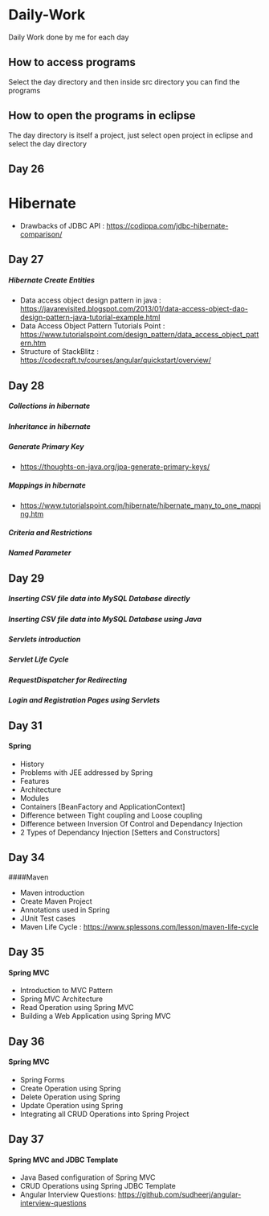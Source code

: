 # Daily-Work
Daily Work done by me for each day
## How to access programs
Select the day directory and then inside src directory you can find the programs
## How to open the programs in eclipse
The day directory is itself a project, just select open project in eclipse and select the day directory

## Day 26
# Hibernate
- Drawbacks of JDBC API : https://codippa.com/jdbc-hibernate-comparison/

## Day 27
##### Hibernate Create Entities
-  Data access object design pattern in java : https://javarevisited.blogspot.com/2013/01/data-access-object-dao-design-pattern-java-tutorial-example.html
- Data Access Object Pattern Tutorials Point : https://www.tutorialspoint.com/design_pattern/data_access_object_pattern.htm
- Structure of StackBlitz : https://codecraft.tv/courses/angular/quickstart/overview/

## Day 28
##### Collections in hibernate
##### Inheritance in hibernate
##### Generate Primary Key
- https://thoughts-on-java.org/jpa-generate-primary-keys/
##### Mappings in hibernate
- https://www.tutorialspoint.com/hibernate/hibernate_many_to_one_mapping.htm
##### Criteria and Restrictions
##### Named Parameter

## Day 29
##### Inserting CSV file data into MySQL Database directly
##### Inserting CSV file data into MySQL Database using Java
##### Servlets introduction
##### Servlet Life Cycle
##### RequestDispatcher for Redirecting
##### Login and Registration Pages using Servlets

## Day 31
#### Spring
- History
- Problems with JEE addressed by Spring
- Features
- Architecture
- Modules
- Containers [BeanFactory and ApplicationContext]
- Difference between Tight coupling and Loose coupling
- Difference between Inversion Of Control and Dependancy Injection
- 2 Types of Dependancy Injection [Setters and Constructors]

## Day 34
####Maven
- Maven introduction
- Create Maven Project
- Annotations used in Spring
- JUnit Test cases
- Maven Life Cycle : https://www.splessons.com/lesson/maven-life-cycle

## Day 35
#### Spring MVC
- Introduction to MVC Pattern
- Spring MVC Architecture
- Read Operation using Spring MVC
- Building a Web Application using Spring MVC

## Day 36
#### Spring MVC
- Spring Forms
- Create Operation using Spring
- Delete Operation using Spring
- Update Operation using Spring
- Integrating all CRUD Operations into Spring Project

## Day 37
#### Spring MVC and JDBC Template
- Java Based configuration of Spring MVC
- CRUD Operations using Spring JDBC Template
- Angular Interview Questions: https://github.com/sudheerj/angular-interview-questions

